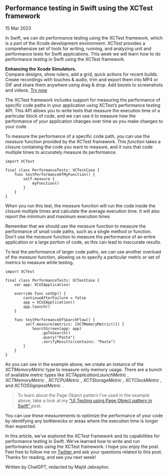 ##  Performance testing in Swift using the XCTest framework

15 Mar 2023

In Swift, we can do performance testing using the XCTest framework, which is a
part of the Xcode development environment. XCTest provides a comprehensive set
of tools for writing, running, and analyzing unit and performance tests for
Swift applications. This week we will learn how to do performance testing in
Swift using the XCTest framework.

**Enhancing the Xcode Simulators.**  
Compare designs, show rulers, add a grid, quick actions for recent builds.
Create recordings with touches & audio, trim and export them into MP4 or GIF
and share them anywhere using drag & drop. Add bezels to screenshots and
videos. [ Try now ](https://gumroad.com/a/931293139/ftvbh)

The XCTest framework includes support for measuring the performance of
specific code paths in your application using XCTest’s performance testing
API. This API allows you to write tests that measure the execution time of a
particular block of code, and we can use it to measure how the performance of
your application changes over time as you make changes to your code.

To measure the performance of a specific code path, you can use the _measure_
function provided by the XCTest framework. This _function_ takes a closure
containing the code you want to measure, and it runs that code multiple times
to accurately measure its performance.

    
    
    import XCTest
    
    final class PerformanceTests: XCTestCase {
        func testPerformanceOfMyFunction() {
            self.measure {
                myFunction()
            }
        }
    }
    

When you run this test, the _measure_ function will run the code inside the
closure multiple times and calculate the average execution time. It will also
report the minimum and maximum execution times

Remember that we should use the _measure_ function to measure the performance
of small code paths, such as a single method or function. Don’t use the
_measure_ function to measure the performance of an entire application or a
large portion of code, as this can lead to inaccurate results.

To test the performance of larger code paths, we can use another overload of
the _measure_ function, allowing us to specify a particular metric or set of
metrics to measure while testing.

    
    
    import XCTest
    
    final class PerformanceTests: XCTestCase {
        var app: XCUIApplication!
    
        override func setUp() {
            continueAfterFailure = false
            app = XCUIApplication()
            app.launch()
        }
        
        func testPerformanceOfSearchFlow() {
             self.measure(metrics: [XCTMemoryMetric()]) {
                SearchScreen(app: app)
                    .goToSearch()
                    .query("Pasta")
                    .verifyResults(contains: "Pasta")
            }
        }
    }
    

As you can see in the example above, we create an instance of the
_XCTMemoryMetric_ type to measure only memory usage. There are a bunch of
available metric types like _XCTApplicationLaunchMetric_ , _XCTMemoryMetric_ ,
_XCTCPUMetric_ , _XCTStorageMetric_ , _XCTClockMetric_ , and
_XCTOSSignpostMetric_ .

> To learn about the Page Object pattern I’ve used in the example above, take
> a look at my [ “UI Testing using Page Object pattern in Swift”
> ](/2021/03/24/ui-testing-using-page-object-pattern-in-swift/) post.

You can use these measurements to optimize the performance of your code by
identifying any bottlenecks or areas where the execution time is longer than
expected.

In this article, we’ve explored the XCTest framework and its capabilities for
performance testing in Swift. We’ve learned how to write and run performance
tests using the XCTest framework. I hope you enjoy the post. Feel free to
follow me on [ Twitter ](https://twitter.com/mecid) and ask your questions
related to this post. Thanks for reading, and see you next week!

Written by ChatGPT, redacted by Majid Jabrayilov.

